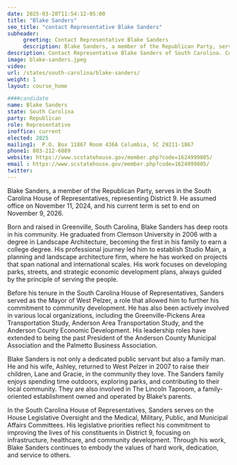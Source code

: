 ```yaml
---
date: 2025-03-28T11:54:12-05:00
title: "Blake Sanders"
seo_title: "contact Representative Blake Sanders"
subheader:
     greeting: Contact Representative Blake Sanders
     description: Blake Sanders, a member of the Republican Party, serves in the South Carolina House of Representatives, representing District 9. He assumed office on November 11, 2024, and his current term is set to end on November 9, 2026.
description: Contact Representative Blake Sanders of South Carolina. Contact information for Blake Sanders includes email address, phone number, and mailing address.
image: blake-sanders.jpeg
video:
url: /states/south-carolina/blake-sanders/
weight: 1
layout: course_home

####candidate
name: Blake Sanders
state: South Carolina
party: Republican
role: Representative
inoffice: current
elected: 2025
mailing1:  P.O. Box 11867 Room 436A Columbia, SC 29211-1867
phone1: 803-212-6889
website: https://www.scstatehouse.gov/member.php?code=1624999805/
email : https://www.scstatehouse.gov/member.php?code=1624999805/
twitter: 
---
```

Blake Sanders, a member of the Republican Party, serves in the South Carolina House of Representatives, representing District 9. He assumed office on November 11, 2024, and his current term is set to end on November 9, 2026.

Born and raised in Greenville, South Carolina, Blake Sanders has deep roots in his community. He graduated from Clemson University in 2006 with a degree in Landscape Architecture, becoming the first in his family to earn a college degree. His professional journey led him to establish Studio Main, a planning and landscape architecture firm, where he has worked on projects that span national and international scales. His work focuses on developing parks, streets, and strategic economic development plans, always guided by the principle of serving the people.

Before his tenure in the South Carolina House of Representatives, Sanders served as the Mayor of West Pelzer, a role that allowed him to further his commitment to community development. He has also been actively involved in various local organizations, including the Greenville-Pickens Area Transportation Study, Anderson Area Transportation Study, and the Anderson County Economic Development. His leadership roles have extended to being the past President of the Anderson County Municipal Association and the Palmetto Business Association.

Blake Sanders is not only a dedicated public servant but also a family man. He and his wife, Ashley, returned to West Pelzer in 2007 to raise their children, Lane and Gracie, in the community they love. The Sanders family enjoys spending time outdoors, exploring parks, and contributing to their local community. They are also involved in The Lincoln Taproom, a family-oriented establishment owned and operated by Blake’s parents.

In the South Carolina House of Representatives, Sanders serves on the House Legislative Oversight and the Medical, Military, Public, and Municipal Affairs Committees. His legislative priorities reflect his commitment to improving the lives of his constituents in District 9, focusing on infrastructure, healthcare, and community development. Through his work, Blake Sanders continues to embody the values of hard work, dedication, and service to others.
